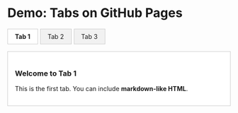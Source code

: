 # Demo: Tabs on GitHub Pages

<style>
.tabs {
  display: flex;
  margin-bottom: 1rem;
  cursor: pointer;
}
.tab-button {
  padding: 0.5rem 1rem;
  border: 1px solid #ccc;
  background: #f1f1f1;
  margin-right: 5px;
}
.tab-button.active {
  background: #fff;
  font-weight: bold;
}
.tab-content {
  display: none;
  padding: 1rem;
  border: 1px solid #ccc;
  background: #fff;
}
.tab-content.active {
  display: block;
}
</style>

<div class="tabs">
  <div class="tab-button active" onclick="showTab('tab1')">Tab 1</div>
  <div class="tab-button" onclick="showTab('tab2')">Tab 2</div>
  <div class="tab-button" onclick="showTab('tab3')">Tab 3</div>
</div>

<div id="tab1" class="tab-content active">
  <h3>Welcome to Tab 1</h3>
  <p>This is the first tab. You can include <strong>markdown-like HTML</strong>.</p>
</div>

<div id="tab2" class="tab-content">
  <h3>Welcome to Tab 2</h3>
  <p>Include more complex content like lists:</p>
  <ul>
    <li>Automation</li>
    <li>Monitoring</li>
    <li>CI/CD</li>
  </ul>
</div>

<div id="tab3" class="tab-content">
  <h3>Tab 3: Code Block</h3>
  <pre><code>print("Hello from Python!")</code></pre>
</div>

<script>
function showTab(tabId) {
  document.querySelectorAll('.tab-button').forEach(btn => btn.classList.remove('active'));
  document.querySelectorAll('.tab-content').forEach(tab => tab.classList.remove('active'));
  event.target.classList.add('active');
  document.getElementById(tabId).classList.add('active');
}
</script>

